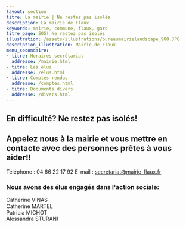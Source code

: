 ```yaml
---
layout: section
titre: La mairie | Ne restez pas isolés
description: La mairie de Flaux
keywords: mairie, commune, flaux, gard
titre_page: SOS! Ne restez pas isolés
illustration: /assets/illustrations/bureaumairielandscape_980.JPG
description_illustration: Mairie de Flaux.
menu_secondaire:
- titre: Horaires secrétariat
  addresse: /mairie.html
- titre: Les élus
  addresse: /elus.html
- titre: Comptes rendus
  addresse: /comptes.html
- titre: Documents divers
  addresse: /divers.html
---
```


## En difficulté? Ne restez pas isolés! 

## Appelez nous à la mairie et vous mettre en contacte avec des personnes prêtes à vous aider!!
Téléphone : 04 66 22 17 92
E-mail : secretariat@mairie-flaux.fr

### Nous avons des élus engagés dans l'action sociale:

Catherine VINAS <br>
Catherine MARTEL <br>
Patricia MICHOT <br>
Alessandra STURANI <br>

